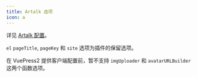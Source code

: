 ```yaml
---
title: Artalk 选项
icon: a
---
```


详见 [Artalk 配置](https://artalk.js.org/guide/frontend/config.html)。

`el` `pageTitle`, `pageKey` 和 `site` 选项为插件的保留选项。

在 VuePress2 提供客户端配置前，暂不支持 `imgUploader` 和 `avatarURLBuilder` 这两个函数选项。
